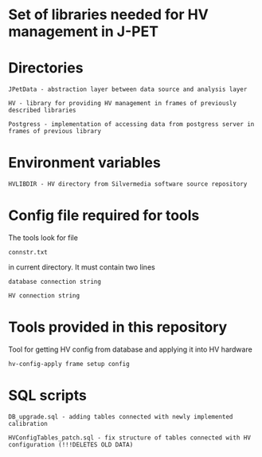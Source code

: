 Set of libraries needed for HV management in J-PET
==================================================

Directories
===========

	JPetData - abstraction layer between data source and analysis layer

	HV - library for providing HV management in frames of previously described libraries

	Postgress - implementation of accessing data from postgress server in frames of previous library

Environment variables
=====================

	HVLIBDIR - HV directory from Silvermedia software source repository


Config file required for tools
==============================
The tools look for file 

	connstr.txt

in current directory.
It must contain two lines

	database connection string

	HV connection string


Tools provided in this repository
=================================

Tool for getting HV config from database and applying it into HV hardware

	hv-config-apply frame setup config



SQL scripts
===========

	DB_upgrade.sql - adding tables connected with newly implemented calibration
	
	HVConfigTables_patch.sql - fix structure of tables connected with HV configuration (!!!DELETES OLD DATA)